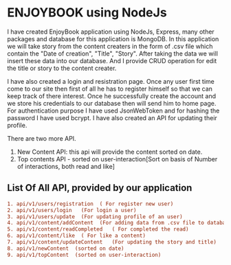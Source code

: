 # ENJOYBOOK using NodeJs
I have created EnjoyBook application using NodeJs, Express, many other packages and database for this application is MongoDB. 
In this application we will take story from the content creaters in the form of .csv file which contain the "Date of creation",
"Title", "Story". After taking the data we will insert these data into our database. And I provide CRUD operation for edit the 
title or story to the content creater. 

I have also created a login and resistration page. Once any user first time come to our site then first of all he has to register
himself so that we can keep track of there interest. Once he successfully create the account and we store his credentials to our
database then will send him to home page. For authentication purpose I have used JsonWebToken and for hashing the password 
I have used bcrypt. I have also created an API for updating their profile. 

There are two more API. 
1. New Content API: this api will provide the content sorted on date.
2. Top contents API - sorted on user-interaction[Sort on basis of Number of interactions, both read and like]


## List Of All API, provided by our application 

```diff
1. api/v1/users/registration  ( For register new user)
2. api/v1/users/login   (For login a user)
3. api/v1/users/update  (For updating profile of an user)
4. api/v1/content/addContent  (For adding data from .csv file to database)
5. api/v1/content/readCompleted   ( For completed the read)
6. api/v1/content/like  ( For like a content)
7. api/v1/content/updateContent   (For updating the story and title)
8. api/v1/newContent  (sorted on date)
9. api/v1/topContent  (sorted on user-interaction)
```
